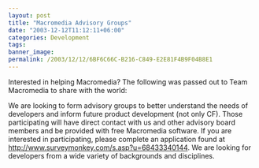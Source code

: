 ```yaml
---
layout: post
title: "Macromedia Advisory Groups"
date: "2003-12-12T11:12:11+06:00"
categories: Development 
tags: 
banner_image: 
permalink: /2003/12/12/6BF6C66C-B216-C849-E2E81F4B9F04B8E1
---
```


Interested in helping Macromedia? The following was passed out to Team Macromedia to share with the world:

We are looking to form advisory groups to better understand the needs of developers and inform future product development (not only CF). Those participating will have direct contact with us and other advisory board members and be provided with free Macromedia software. If you are interested in participating, please complete an application found at http://www.surveymonkey.com/s.asp?u=68433340144. We are looking for developers from a wide variety of backgrounds and disciplines.